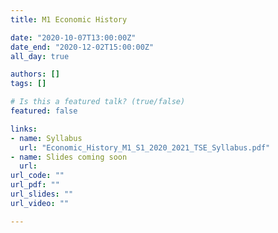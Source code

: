 ```yaml
---
title: M1 Economic History

date: "2020-10-07T13:00:00Z"
date_end: "2020-12-02T15:00:00Z"
all_day: true

authors: []
tags: []

# Is this a featured talk? (true/false)
featured: false

links:
- name: Syllabus
  url: "Economic_History_M1_S1_2020_2021_TSE_Syllabus.pdf"
- name: Slides coming soon
  url: 
url_code: ""
url_pdf: ""
url_slides: ""
url_video: ""

---
```

